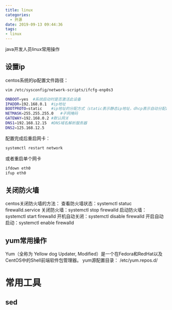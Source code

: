 ```yaml
---
title: linux
categories:
  - 开源
date: 2019-09-13 09:44:36
tags:
- linux
---
```

java开发人员linux常用操作
<!-- more -->
## 设置ip
centos系统的ip配置文件路径：
```bash
vim /etc/sysconfig/network-scripts/ifcfg-enp0s3

ONBOOT=yes	#系统启动时是否激活此设备
IPADDR=192.168.0.1	#ip地址
BOOTPROTO=static	#ip地址的分配方式（static表示静态ip地址，dhcp表示自动分配ip地址）
NETMASK=255.255.255.0	#子网掩码
GATEWAY=192.168.0.2	#默认网关
DNS1=192.168.12.15	#DNS域名解析服务器
DNS2=125.168.12.5
```
配置完成后重启网卡：
```bash
systemctl restart network

```
或者重启单个网卡
```bash
ifdown eth0
ifup eth0
```
## 关闭防火墙
centos关闭防火墙的方法：
查看防火墙状态：systemctl statuc firewalld.service
关闭防火墙：systemctl stop firewalld
启动防火墙：systemctl start firewalld
开机自动关闭：systemctl disable firewalld
开启自动启动：systemctl enable firewalld
## yum常用操作
Yum（全称为 Yellow dog Updater, Modified）是一个在Fedora和RedHat以及CentOS中的Shell前端软件包管理器。
yum源配置目录：
/etc/yum.repos.d/

# 常用工具
## sed
